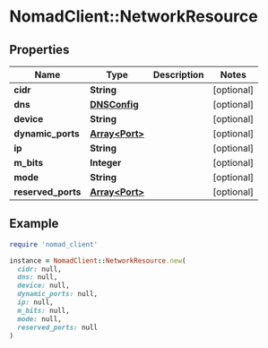 # NomadClient::NetworkResource

## Properties

| Name | Type | Description | Notes |
| ---- | ---- | ----------- | ----- |
| **cidr** | **String** |  | [optional] |
| **dns** | [**DNSConfig**](DNSConfig.md) |  | [optional] |
| **device** | **String** |  | [optional] |
| **dynamic_ports** | [**Array&lt;Port&gt;**](Port.md) |  | [optional] |
| **ip** | **String** |  | [optional] |
| **m_bits** | **Integer** |  | [optional] |
| **mode** | **String** |  | [optional] |
| **reserved_ports** | [**Array&lt;Port&gt;**](Port.md) |  | [optional] |

## Example

```ruby
require 'nomad_client'

instance = NomadClient::NetworkResource.new(
  cidr: null,
  dns: null,
  device: null,
  dynamic_ports: null,
  ip: null,
  m_bits: null,
  mode: null,
  reserved_ports: null
)
```

